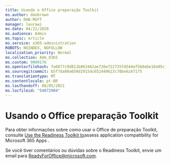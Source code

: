 ```yaml
---
title: Usando o Office preparação Toolkit
ms.author: danbrown
author: DHB-MSFT
manager: laurawi
ms.date: 04/21/2020
ms.audience: Admin
ms.topic: article
ms.service: o365-administration
ROBOTS: NOINDEX, NOFOLLOW
localization_priority: Normal
ms.collection: Adm_O365
ms.custom: 9000176
ms.openlocfilehash: fa6677c9d811b863462ae720e722735fd544ef568e6e10a95cff35e54948735e
ms.sourcegitcommit: b5f7da89a650d2915dc652449623c78be6247175
ms.translationtype: MT
ms.contentlocale: pt-BR
ms.lasthandoff: 08/05/2021
ms.locfileid: "54072904"
---
```

# <a name="using-the-office-readiness-toolkit"></a>Usando o Office preparação Toolkit

Para obter informações sobre como usar o Office de preparação Toolkit, consulte [Use the Readiness Toolkit to](https://docs.microsoft.com/DeployOffice/readiness-toolkit-application-compatibility-microsoft-365-apps)assess application compatibility for Microsoft 365 Apps .

Se você tiver comentários ou dúvidas sobre o Readiness Toolkit, envie um email para ReadyForOffice@microsoft.com.
